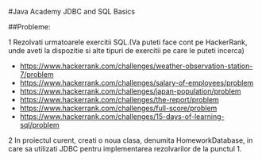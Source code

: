 #Java Academy JDBC and SQL Basics

##Probleme:

1 Rezolvati urmatoarele exercitii SQL.(Va puteti face cont pe HackerRank, unde aveti la dispozitie 
si alte tipuri de exercitii pe care le puteti incerca)

- https://www.hackerrank.com/challenges/weather-observation-station-7/problem
- https://www.hackerrank.com/challenges/salary-of-employees/problem
- https://www.hackerrank.com/challenges/japan-population/problem
- https://www.hackerrank.com/challenges/the-report/problem
- https://www.hackerrank.com/challenges/full-score/problem
- https://www.hackerrank.com/challenges/15-days-of-learning-sql/problem

2 In proiectul curent, creati o noua clasa, denumita HomeworkDatabase, in care sa utilizati JDBC pentru
implementarea rezolvarilor de la punctul 1.
